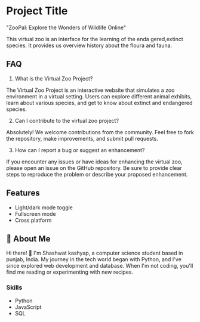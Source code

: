 
# Project Title

"ZooPal: Explore the Wonders of Wildlife Online"

This virtual zoo is an interface for the learning of the enda gered,extinct species.
It provides us overview history  about the floura and fauna.


## FAQ

1. What is the Virtual Zoo Project?

The Virtual Zoo Project is an interactive website that simulates a zoo environment in a virtual setting. Users can explore different animal exhibits, learn about various species, and get to know about extinct and endangered species.

2. Can I contribute to the virtual zoo project?

Absolutely! We welcome contributions from the community. Feel free to fork the repository, make improvements, and submit pull requests.

3. How can I report a bug or suggest an enhancement?

If you encounter any issues or have ideas for enhancing the virtual zoo, please open an issue on the GitHub repository. Be sure to provide clear steps to reproduce the problem or describe your proposed enhancement.

## Features

- Light/dark mode toggle
- Fullscreen mode
- Cross platform


## 🚀 About Me
Hi there! 👋 I'm Shashwat kashyap, a computer science student based in punjab, India. My journey in the tech world began with Python, and I've since explored web development and database. When I'm not coding, you'll find me reading or experimenting with new recipes.

### Skills
- Python
- JavaScript
- SQL


